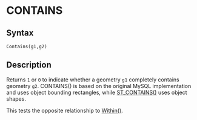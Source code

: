 
# CONTAINS

## Syntax


```
Contains(g1,g2)
```

## Description


Returns `1` or `0` to indicate whether a geometry `g1` completely contains geometry `g2`. CONTAINS() is based on the original MySQL implementation and uses object bounding rectangles, while [ST_CONTAINS()](st-contains.md) uses object shapes.


This tests the opposite relationship to [Within()](within.md).

